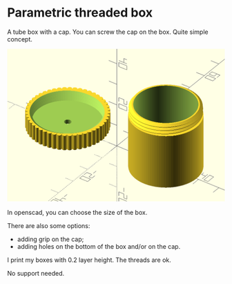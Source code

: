 # Parametric threaded box

A tube box with a cap. You can screw the cap on the box. Quite simple concept.

<img src="./box.png" alt="Box" style="zoom:50%;" />

In openscad, you can choose the size of the box.

There are also some options:

- adding grip on the cap;
- adding holes on the bottom of the box and/or on the cap.

I print my boxes with 0.2 layer height. The threads are ok.

No support needed.
